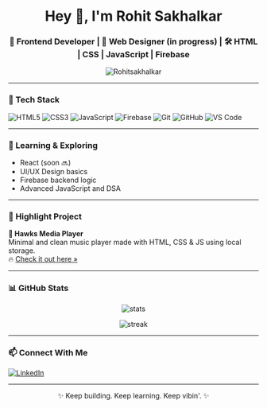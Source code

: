 <h1 align="center">Hey 👋, I'm Rohit Sakhalkar</h1>
<h3 align="center">🚀 Frontend Developer | 🎨 Web Designer (in progress) | 🛠 HTML | CSS | JavaScript | Firebase</h3>

<p align="center">
  <img src="https://komarev.com/ghpvc/?username=Rohitsakhalkar&label=Profile%20views&color=0e75b6&style=flat" alt="Rohitsakhalkar" />
</p>

---

### 🚀 Tech Stack

![HTML5](https://img.shields.io/badge/-HTML5-E34F26?style=flat-square&logo=html5&logoColor=white)
![CSS3](https://img.shields.io/badge/-CSS3-1572B6?style=flat-square&logo=css3)
![JavaScript](https://img.shields.io/badge/-JavaScript-F7DF1E?style=flat-square&logo=javascript&logoColor=black)
![Firebase](https://img.shields.io/badge/-Firebase-FFCA28?style=flat-square&logo=firebase&logoColor=black)
![Git](https://img.shields.io/badge/-Git-F05032?style=flat-square&logo=git&logoColor=white)
![GitHub](https://img.shields.io/badge/-GitHub-181717?style=flat-square&logo=github)
![VS Code](https://img.shields.io/badge/-VS%20Code-007ACC?style=flat-square&logo=visual-studio-code)

---

### 🧠 Learning & Exploring

- React (soon 🔜)
- UI/UX Design basics
- Firebase backend logic
- Advanced JavaScript and DSA

---

### 📂 Highlight Project

**🎵 Hawks Media Player**  
Minimal and clean music player made with HTML, CSS & JS using local storage.  
🔥 [Check it out here »](https://github.com/Rohitsakhalkar/Hawks_Media_Player)

---

### 📊 GitHub Stats

<p align="center">
  <img src="https://github-readme-stats.vercel.app/api?username=Rohitsakhalkar&show_icons=true&theme=radical" alt="stats" />
</p>

<p align="center">
  <img src="https://github-readme-streak-stats.herokuapp.com/?user=Rohitsakhalkar&theme=radical" alt="streak" />
</p>

---

### 📫 Connect With Me

[![LinkedIn](https://img.shields.io/badge/-Rohit%20Sakhalkar-blue?style=flat-square&logo=linkedin&logoColor=white)](https://www.linkedin.com/in/rohitsakhalkar9347/)

---

<p align="center">✨ Keep building. Keep learning. Keep vibin'. ✨</p>
